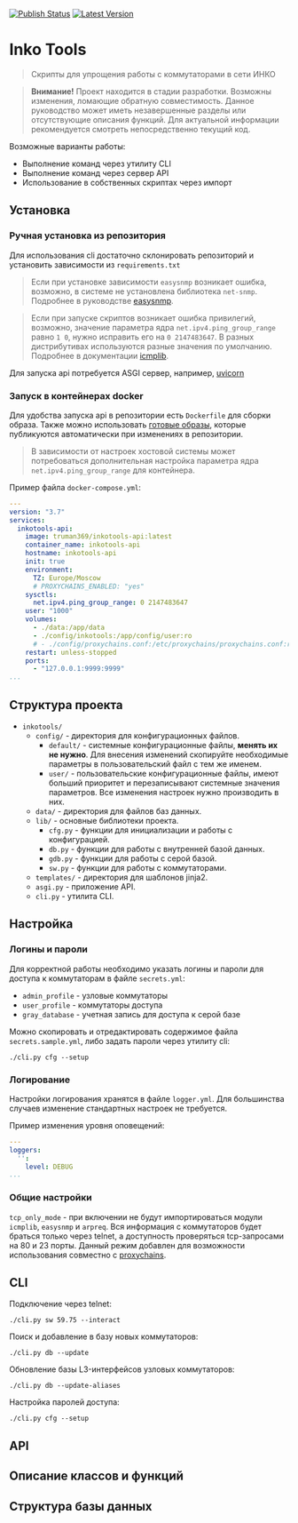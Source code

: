 [![Publish Status](https://img.shields.io/github/workflow/status/truman369/inkotools-api/Publish%20to%20Docker%20Hub?label=publish&logo=docker&style=plastic)](https://hub.docker.com/r/truman369/inkotools-api/tags)
[![Latest Version](https://img.shields.io/docker/v/truman369/inkotools-api?label=latest&logo=github&sort=semver&style=plastic)](https://github.com/truman369/inkotools-api/tags)
# Inko Tools 
> Скрипты для упрощения работы с коммутаторами в сети ИНКО

> **Внимание!** Проект находится в стадии разработки. Возможны изменения, ломающие обратную совместимость. Данное руководство может иметь незавершенные разделы или отсутствующие описания функций. Для актуальной информации рекомендуется смотреть непосредственно текущий код.

Возможные варианты работы:
- Выполнение команд через утилиту CLI
- Выполнение команд через сервер API
- Использование в собственных скриптах через импорт

## Установка

### Ручная установка из репозитория

Для использования cli достаточно склонировать репозиторий и установить зависимости из `requirements.txt`

> Если при установке зависимости `easysnmp` возникает ошибка, возможно, в системе не установлена библиотека `net-snmp`. Подробнее в руководстве [easysnmp](https://easysnmp.readthedocs.io/en/latest/#installation).

> Если при запуске скриптов возникает ошибка привилегий, возможно, значение параметра ядра `net.ipv4.ping_group_range` равно `1 0`, нужно исправить его на `0 2147483647`. В разных дистрибутивах используются разные значения по умолчанию. Подробнее в документации [icmplib](https://github.com/ValentinBELYN/icmplib/blob/main/docs/6-use-icmplib-without-privileges.md).

Для запуска api потребуется ASGI сервер, например, [uvicorn](https://github.com/encode/uvicorn)

### Запуск в контейнерах docker

Для удобства запуска api в репозитории есть `Dockerfile` для сборки образа. Также можно использовать [готовые образы](https://hub.docker.com/r/truman369/inkotools-api/tags), которые публикуются автоматически при изменениях в репозитории.

> В зависимости от настроек хостовой системы может потребоваться дополнительная настройка параметра ядра `net.ipv4.ping_group_range` для контейнера.

Пример файла `docker-compose.yml`:
```yaml
---
version: "3.7"
services:
  inkotools-api:
    image: truman369/inkotools-api:latest
    container_name: inkotools-api
    hostname: inkotools-api
    init: true
    environment:
      TZ: Europe/Moscow
      # PROXYCHAINS_ENABLED: "yes"
    sysctls:
      net.ipv4.ping_group_range: 0 2147483647
    user: "1000"
    volumes:
      - ./data:/app/data
      - ./config/inkotools:/app/config/user:ro
      # - ./config/proxychains.conf:/etc/proxychains/proxychains.conf:ro
    restart: unless-stopped
    ports:
      - "127.0.0.1:9999:9999"
...
```

## Структура проекта
- `inkotools/`
  - `config/` - директория для конфигурационных файлов.
    - `default/` - системные конфигурационные файлы, **менять их не нужно**. Для внесения изменений скопируйте необходимые параметры в пользовательский файл с тем же именем.
    - `user/` - пользовательские конфигурационные файлы, имеют больший приоритет и перезаписывают системные значения параметров. Все изменения настроек нужно производить в них. 
  - `data/` - директория для файлов баз данных.
  - `lib/` - основные библиотеки проекта.
    - `cfg.py` - функции для инициализации и работы с конфигурацией.
    - `db.py` - функции для работы с внутренней базой данных.
    - `gdb.py` - функции для работы с серой базой.
    - `sw.py` - функции для работы с коммутаторами.
  - `templates/` - директория для шаблонов jinja2.
  - `asgi.py` - приложение API.
  - `cli.py` - утилита CLI.

## Настройка

### Логины и пароли

Для корректной работы необходимо указать логины и пароли для доступа к коммутаторам в файле `secrets.yml`:
- `admin_profile` - узловые коммутаторы
- `user_profile` - коммутаторы доступа
- `gray_database` - учетная запись для доступа к серой базе

Можно скопировать и отредактировать содержимое файла `secrets.sample.yml`, либо задать пароли через утилиту cli:
```shell
./cli.py cfg --setup
```

### Логирование

Настройки логирования хранятся в файле `logger.yml`. Для большинства случаев изменение стандартных настроек не требуется.

Пример изменения уровня оповещений:
```yaml
---
loggers:
  '':
    level: DEBUG
...
```

### Общие настройки
<!-- TODO: описание всех настроек -->
`tcp_only_mode` - при включении не будут импортироваться модули `icmplib`, `easysnmp` и `arpreq`. Вся информация с коммутаторов будет браться только через telnet, а доступность проверяться tcp-запросами на 80 и 23 порты. Данный режим добавлен для возможности использования совместно с [proxychains](https://github.com/rofl0r/proxychains-ng).

## CLI

Подключение через telnet:
```shell
./cli.py sw 59.75 --interact
```

Поиск и добавление в базу новых коммутаторов:
```shell
./cli.py db --update
```

Обновление базы L3-интерфейсов узловых коммутаторов:
```shell
./cli.py db --update-aliases
```

Настройка паролей доступа:
```shell
./cli.py cfg --setup
```

## API

## Описание классов и функций

## Структура базы данных
